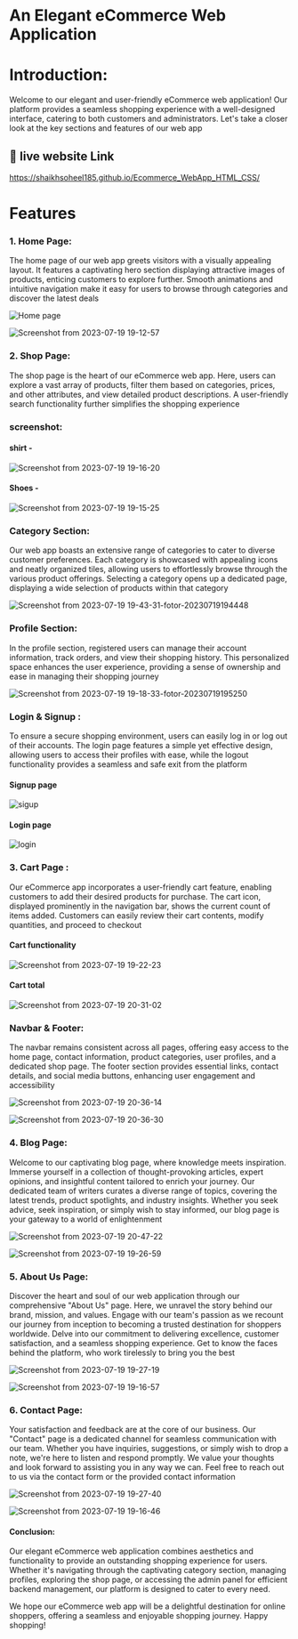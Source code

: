 





# An Elegant eCommerce Web Application
# Introduction:
Welcome to our elegant and user-friendly eCommerce web application! Our platform provides a seamless shopping experience with a well-designed interface, catering to both customers and administrators. Let's take a closer look at the key sections and features of our web app


## 🔗  live website  Link
https://shaikhsoheel185.github.io/Ecommerce_WebApp_HTML_CSS/




# Features


### 1. Home Page:
The home page of our web app greets visitors with a visually appealing layout. It features a captivating hero section displaying attractive images of products, enticing customers to explore further. Smooth animations and intuitive navigation make it easy for users to browse through categories and discover the latest deals

![Home page ](https://github.com/shaikhsoheel185/Ecommerce_WebApp_HTML_CSS/assets/92295256/9512e671-0663-492c-a043-83fd12eb402d) 

![Screenshot from 2023-07-19 19-12-57](https://github.com/shaikhsoheel185/Ecommerce_WebApp/assets/92295256/5a02c316-f41f-45b9-9dcd-3918bc6c1f48)






### 2. Shop Page:
The shop page is the heart of our eCommerce web app. Here, users can explore a vast array of products, filter them based on categories, prices, and other attributes, and view detailed product descriptions. A user-friendly search functionality further simplifies the shopping experience

### screenshot:
#### shirt -

![Screenshot from 2023-07-19 19-16-20](https://github.com/shaikhsoheel185/Ecommerce_WebApp/assets/92295256/73bdba18-f144-470b-9b15-1e725a45347c)

#### Shoes -
![Screenshot from 2023-07-19 19-15-25](https://github.com/shaikhsoheel185/Ecommerce_WebApp/assets/92295256/171e7007-7226-4f60-8b14-321080f43a26)

###  Category Section:
Our web app boasts an extensive range of categories to cater to diverse customer preferences. Each category is showcased with appealing icons and neatly organized tiles, allowing users to effortlessly browse through the various product offerings. Selecting a category opens up a dedicated page, displaying a wide selection of products within that category

![Screenshot from 2023-07-19 19-43-31-fotor-20230719194448](https://github.com/shaikhsoheel185/Ecommerce_WebApp/assets/92295256/6a328d03-c1c3-4578-b67b-2fc359ec4409)


### Profile Section:
In the profile section, registered users can manage their account information, track orders, and view their shopping history. This personalized space enhances the user experience, providing a sense of ownership and ease in managing their shopping journey

![Screenshot from 2023-07-19 19-18-33-fotor-20230719195250](https://github.com/shaikhsoheel185/Ecommerce_WebApp/assets/92295256/7d48d5f4-ca72-411f-98e7-5d29ff972cea)


### Login & Signup  :
To ensure a secure shopping environment, users can easily log in or log out of their accounts. The login page features a simple yet effective design, allowing users to access their profiles with ease, while the logout functionality provides a seamless and safe exit from the platform

#### Signup page 

![sigup](https://github.com/shaikhsoheel185/Ecommerce_WebApp/assets/92295256/f1866462-6d26-45fd-99b4-5413cfed9e1c)

#### Login page 
![login](https://github.com/shaikhsoheel185/Ecommerce_WebApp/assets/92295256/6384c56d-4ae4-42eb-8d47-388e869af703)


### 3. Cart Page :
Our eCommerce app incorporates a user-friendly cart feature, enabling customers to add their desired products for purchase. The cart icon, displayed prominently in the navigation bar, shows the current count of items added. Customers can easily review their cart contents, modify quantities, and proceed to checkout

####  Cart functionality 
![Screenshot from 2023-07-19 19-22-23](https://github.com/shaikhsoheel185/Ecommerce_WebApp/assets/92295256/7293807c-2fc1-4470-a35d-e9e34b6eeb3a)

  
  ####  Cart total
![Screenshot from 2023-07-19 20-31-02](https://github.com/shaikhsoheel185/Ecommerce_WebApp/assets/92295256/9e15f98d-4121-4995-b9b4-e07e53295c1b)


###  Navbar & Footer:
The navbar remains consistent across all pages, offering easy access to the home page, contact information, product categories, user profiles, and a dedicated shop page. The footer section provides essential links, contact details, and social media buttons, enhancing user engagement and accessibility

![Screenshot from 2023-07-19 20-36-14](https://github.com/shaikhsoheel185/Ecommerce_WebApp/assets/92295256/561840b3-56a5-4d44-af96-0cb78ba30f1c)

![Screenshot from 2023-07-19 20-36-30](https://github.com/shaikhsoheel185/Ecommerce_WebApp/assets/92295256/3375c6e1-560d-4902-9837-295701eec939)

### 4. Blog Page:
Welcome to our captivating blog page, where knowledge meets inspiration. Immerse yourself in a collection of thought-provoking articles, expert opinions, and insightful content tailored to enrich your journey. Our dedicated team of writers curates a diverse range of topics, covering the latest trends, product spotlights, and industry insights. Whether you seek advice, seek inspiration, or simply wish to stay informed, our blog page is your gateway to a world of enlightenment

![Screenshot from 2023-07-19 20-47-22](https://github.com/shaikhsoheel185/Ecommerce_WebApp/assets/92295256/6508b80b-37a0-4c4d-875b-f81a08889aba)


![Screenshot from 2023-07-19 19-26-59](https://github.com/shaikhsoheel185/Ecommerce_WebApp/assets/92295256/2c6e1d03-a1d2-4bfd-80cb-2852a37c1d68)

### 5. About Us Page:
Discover the heart and soul of our web application through our comprehensive "About Us" page. Here, we unravel the story behind our brand, mission, and values. Engage with our team's passion as we recount our journey from inception to becoming a trusted destination for shoppers worldwide. Delve into our commitment to delivering excellence, customer satisfaction, and a seamless shopping experience. Get to know the faces behind the platform, who work tirelessly to bring you the best


![Screenshot from 2023-07-19 19-27-19](https://github.com/shaikhsoheel185/Ecommerce_WebApp/assets/92295256/81a8b4be-8ff4-4f05-8427-71f576a3cd24)

![Screenshot from 2023-07-19 19-16-57](https://github.com/shaikhsoheel185/Ecommerce_WebApp/assets/92295256/27741154-f193-4c2d-922d-9337f9dd08c5)

### 6. Contact Page:
Your satisfaction and feedback are at the core of our business. Our "Contact" page is a dedicated channel for seamless communication with our team. Whether you have inquiries, suggestions, or simply wish to drop a note, we're here to listen and respond promptly. We value your thoughts and look forward to assisting you in any way we can. Feel free to reach out to us via the contact form or the provided contact information



![Screenshot from 2023-07-19 19-27-40](https://github.com/shaikhsoheel185/Ecommerce_WebApp/assets/92295256/06976a45-af46-47ff-9684-957dbcec7dc3)


![Screenshot from 2023-07-19 19-16-46](https://github.com/shaikhsoheel185/Ecommerce_WebApp/assets/92295256/f64f7af4-06c5-4d16-8cc3-56b566c5c541)





#### Conclusion:

Our elegant eCommerce web application combines aesthetics and functionality to provide an outstanding shopping experience for users. Whether it's navigating through the captivating category section, managing profiles, exploring the shop page, or accessing the admin panel for efficient backend management, our platform is designed to cater to every need.

We hope our eCommerce web app will be a delightful destination for online shoppers, offering a seamless and enjoyable shopping journey. Happy shopping!

